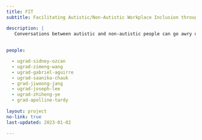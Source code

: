 ```yaml
---
title: FIT
subtitle: Facilitating Autistic/Non-Autistic Workplace Inclusion through Technology

description: |
   Conversations between autistic and non-autistic people can go awry due to differing cognitive styles. Challenges that arise in workplace conversations such as job interviews or performance evaluations can lead to poor outcomes for autistic employees. FIT employs AI to identify verbal and non-verbal conversational cues that signify when interactions are going poorly. Our goal is to facilitate conversations and help the conversants repair miscommunications and misunderstandings.
   
   
people: 

  - ugrad-sidney-ozcan
  - ugrad-zimeng-wang
  - ugrad-gabriel-aguirre
  - ugrad-saanika-chauk
  - grad-jiwoong-jang
  - ugrad-joseph-lee
  - ugrad-zhiheng-ye
  - grad-apolline-tardy
  
layout: project
no-link: true
last-updated: 2023-01-02
   
---
```

